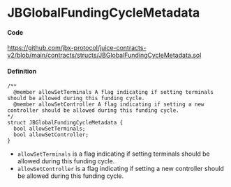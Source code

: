 # JBGlobalFundingCycleMetadata

#### Code

https://github.com/jbx-protocol/juice-contracts-v2/blob/main/contracts/structs/JBGlobalFundingCycleMetadata.sol

#### Definition

```
/**
  @member allowSetTerminals A flag indicating if setting terminals should be allowed during this funding cycle.
  @member allowSetController A flag indicating if setting a new controller should be allowed during this funding cycle.
*/
struct JBGlobalFundingCycleMetadata {
  bool allowSetTerminals;
  bool allowSetController;
}

```

- `allowSetTerminals` is a flag indicating if setting terminals should be allowed during this funding cycle.
- `allowSetController` is a flag indicating if setting a new controller should be allowed during this funding cycle.
